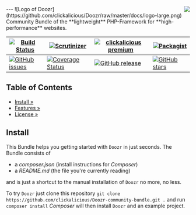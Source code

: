 <img src="https://avatars2.githubusercontent.com/u/514566?v=3&u=4615dfc4970d93dea5d3eaf996b7903ee6e24e20&s=140" align="right" />
---
![Logo of Doozr](https://github.com/clickalicious/Doozr/raw/master/docs/logo-large.png)  
Community Bundle of the **lightweight** PHP-Framework for **high-performance** websites.  

| [![Build Status](https://img.shields.io/travis/clickalicious/Doozr.svg)](https://travis-ci.org/clickalicious/Doozr) 	| [![Scrutinizer](https://img.shields.io/scrutinizer/g/clickalicious/Doozr.svg)](https://scrutinizer-ci.com/g/clickalicious/Doozr/) 	| [![clickalicious premium](https://img.shields.io/badge/clickalicious-premium-green.svg?style=flat)](https://www.clickalicious.de/) 	| [![Packagist](https://img.shields.io/packagist/l/clickalicious/Doozr.svg?style=flat)](http://opensource.org/licenses/BSD-3-Clause) 	|
|---	|---	|---	|---	|
| [![GitHub issues](https://img.shields.io/github/issues/clickalicious/doozr.svg?style=flat)](https://github.com/clickalicious/Doozr/issues) 	| [![Coverage Status](https://coveralls.io/repos/clickalicious/Doozr/badge.svg)](https://coveralls.io/r/clickalicious/Doozr)  	| [![GitHub release](https://img.shields.io/github/release/clickalicious/Doozr.svg?style=flat)](https://github.com/clickalicious/Doozr/releases) 	| [![GitHub stars](https://img.shields.io/github/stars/clickalicious/doozr.svg?style=flat)](https://github.com/clickalicious/Doozr/stargazers)  	|


## Table of Contents

- [Install »](#install)
- [Features »](https://github.com/clickalicious/Doozr/blob/master/README.md#features)
- [License »](https://github.com/clickalicious/Doozr/blob/master/LICENSE)

## Install

This Bundle helps you getting started with `Doozr` in just seconds.
The Bundle consists of

- a *composer.json* (install instructions for *Composer*)
- a *README.md* (the file you're currently reading)

and is just a shortcut to the manual installation of `Doozr` no more, no less.

To try `Doozr` just clone this repository `git clone https://github.com/clickalicious/Doozr-community-bundle.git .` and run `composer install` *Composer* will then install `Doozr` and an example project.
